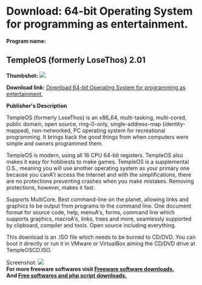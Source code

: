 # Download: 64-bit Operating System for programming as entertainment.

**Program name:**

## TempleOS (formerly LoseThos) 2.01

  
**Thumbshot:** ![](http://www.freewarefiles.com/screenshot/losethos505_md.jpg)   
  
**Download link:** [Download 64-bit Operating System for programming as entertainment.](http://freesoftwares.boysofts.com/TempleOS_program_26778.html)  
  


**Publisher's Description**  
  


TempleOS (formerly LoseThos) is an x86_64, multi-tasking, multi-cored, public domain, open source, ring-0-only, single-address-map (identity-mapped), non-networked, PC operating system for recreational programming. It brings back the good things from when computers were simple and owners programmed them. 

TempleOS is modern, using all 16 CPU 64-bit registers. TempleOS also makes it easy for hobbiests to make games. TempleOS is a supplemental O.S., meaning you will use another operating system as your primary one because you canA't access the Internet and with the simplifications, there are no protections preventing crashes when you make mistakes. Removing protections, however, makes it fast. 

Supports MultiCore. Best command-line on the planet, allowing links and graphics to be output from programs to the command line. One document format for source code, help, menuA's, forms, command line which supports graphics, macroA's, links, trees and more, seamlessly supported by clipboard, compiler and tools. Open source including everything. 

This download is an .ISO file which needs to be burned to CD/DVD. You can boot it directly or run it in VMware or VirtualBox aiming the CD/DVD drive at TempleOSCD.ISO.

  
  
Screenshot: ![](http://www.freewarefiles.com/screenshot/losethos505.jpg)   
**For more freeware softwares visit [Freeware software downloads.](http://freesoftwares.boysofts.com/)**   
**And [Free softwares and php script downloads.](http://www.boysofts.com/)**
